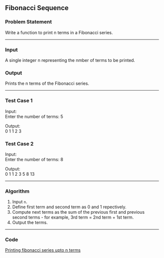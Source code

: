 ## Fibonacci Sequence

### Problem Statement

Write a function to print n terms in a Fibonacci series.

---

### Input
A single integer n representing the nmber of terms to be printed.

### Output
Prints the n terms of the Fibonacci series.

---

### Test Case 1

Input: <br>
Enter the number of terms: 5 <br>

Output: <br>
0       1       1       2       3 <br>

### Test Case 2

Input: <br>
Enter the number of terms: 8 <br>

Output: <br>
0       1       1       2       3       5       8       13 <br>

---

### Algorithm

1. Input `n`.
2. Define first term and second term as 0 and 1 repectively.
3. Compute next terms as the sum of the previous first and previous second terms - for example, 3rd term = 2nd term + 1st term.
4. Output the terms.

---

### Code

[Printing fibonacci series upto n terms](fibonacci_sequence.c)